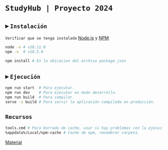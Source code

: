# `StudyHub | Proyecto 2024`

## ▸ `Instalación`

`Verificar que se tenga instalado` [Node.js](https://nodejs.org/) y [NPM](https://www.npmjs.com/)

```sh
node -v # v20.11.0
npm -v  # v10.5.0
```

```sh
npm install # En la ubicacion del archivo package.json
```

## ▸ `Ejecución`

```sh
npm run start  # Para ejecutar.
npm run dev    # Para ejecutar en modo desarrollo.
npm run build  # Para compilar.
serve -s build # Para servir la aplicación compilada en producción.
```

## `Recursos`

```sh
tools.cmd # Para borrado de cache, usar si hay problemas con la ejecución.
%appdata%/Local/npm-cache # Cache de npm, renombrar carpeta.
```

[Material](https://mui.com/material-ui/getting-started/)
